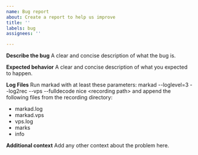 ```yaml
---
name: Bug report
about: Create a report to help us improve
title: ''
labels: bug
assignees: ''

---
```


**Describe the bug**
A clear and concise description of what the bug is.

**Expected behavior**
A clear and concise description of what you expected to happen.

**Log Files**
Run markad with at least these parameters:
markad --loglevel=3 --log2rec --vps --fulldecode nice \<recording path\>
and append the following files from the recording directory:
- markad.log
- markad.vps
- vps.log
- marks
 - info

**Additional context**
Add any other context about the problem here.
